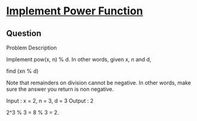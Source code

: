 # [Implement Power Function](https://www.interviewbit.com/problems/implement-power-function/)

## Question

Problem Description

Implement pow(x, n) % d.
In other words, given x, n and d,

find (xn % d)

Note that remainders on division cannot be negative. In other words, make sure the answer you return is non negative.

Input : x = 2, n = 3, d = 3
Output : 2


2^3 % 3 = 8 % 3 = 2.